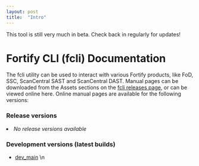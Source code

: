 ```yaml
---
layout: post
title:  "Intro"
---
```


<div class="alert alert-info alert-fit alert-bare">
This tool is still very much in beta. Check back in regularly for updates!
</div>

# Fortify CLI (fcli) Documentation
The fcli utility can be used to interact with various Fortify products, like FoD, SSC, ScanCentral SAST and ScanCentral DAST. Manual pages can be downloaded from the Assets sections on the <a href="https://github.com/fortify-ps/fcli/releases">fcli releases page</a>, or can be viewed online here. Online manual pages are available for the following versions:

### Release versions
<li><i>No release versions available</i></li>

### Development versions (latest builds)
- [dev_main](dev_main/fcli.html) \n
